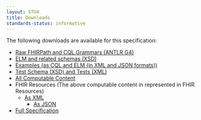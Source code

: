 ```yaml
---
layout: STU4
title: Downloads
standards-status: informative
---
```


The following downloads are available for this specification:

* [Raw FHIRPath and CQL Grammars (ANTLR G4)](grammar.zip)
* [ELM and related schemas (XSD)](elm-schemas.zip)
* [Examples (as CQL and ELM (in XML and JSON formats))](examples.cql.zip)
* [Test Schema (XSD) and Tests (XML)](tests.zip)
* [All Computable Content](content.zip)
* FHIR Resources (The above computable content in represented in FHIR Resources)
    * [As XML](examples.xml.zip)
		* [As JSON](examples.json.zip)
* [Full Specification](full-ig.zip)
